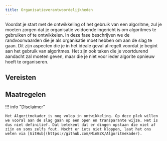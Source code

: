```yaml
--- 
title: Organisatieverantwoordelijkheden
---
```


Voordat je start met de ontwikkeling of het gebruik van een algoritme, zul je moeten zorgen dat je organisatie voldoende ingericht is om algoritmes te gebruiken of te ontwikkelen. 
In deze fase beschrijven we de randvoorwaarden die je als organisatie moet hebben om aan de slag te gaan. Dit zijn aspecten die je in het ideale geval al regelt voordat je begint aan het gebruik van algoritmes.
Het zijn ook taken die je voortdurend aandacht zal moeten geven, maar die je niet voor ieder algorite opnieuw hoeft te organiseren. 

## Vereisten

<!-- list_vereisten levenscyclus/organisatieverantwoordelijkheden -->

## Maatregelen

<!-- list_maatregelen levenscyclus/organisatieverantwoordelijkheden -->


!!! info "Disclaimer"

    Het Algoritmekader is nog volop in ontwikkeling. Op deze plek willen we vooral aan de slag gaan op een open en transparante wijze. Het is dus niet definitief. Dat betekent dat er dingen opstaan die niet af zijn en soms zelfs fout. Mocht er iets niet kloppen, laat het ons weten via [GitHub](https://github.com/MinBZK/Algoritmekader).
